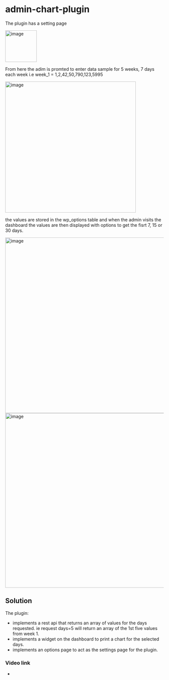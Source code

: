 # admin-chart-plugin

The plugin has a setting page

<img width="100" alt="image" src="https://user-images.githubusercontent.com/46242846/219560000-3e6ccd9f-6df3-472c-832d-06df883ddfb2.png">

From here the adim is promted to enter data sample for 5 weeks, 7 days each week i.e week_1 = 1,2,42,50,790,123,5995 

<img width="415" alt="image" src="https://user-images.githubusercontent.com/46242846/219560299-056aeecb-44d3-4003-8e1a-ffd8b48dbd3e.png">

the values are stored in the wp_options table and when the admin visits the dashboard the values are then displayed with options to get the fisrt 7, 15 or 30 days.

<img width="556" alt="image" src="https://user-images.githubusercontent.com/46242846/219560791-f3292d09-3463-4700-be4c-1b65e6aa8694.png">

<img width="553" alt="image" src="https://user-images.githubusercontent.com/46242846/219560907-24d1abd4-bc8e-4fbc-914d-9ede05f129a9.png">


## Solution 

The plugin:
- implements a rest api that returns an array of values for the days requested. ie request days=5 will return an array of the 1st five values from week 1.
- implements a widget on the dashboard to print a chart for the selected days.
- implements an options page to act as the settings page for the plugin.

### Video link




- 


